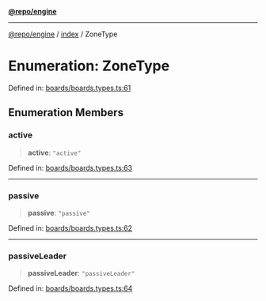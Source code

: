 [**@repo/engine**](../../README.md)

---

[@repo/engine](../../modules.md) / [index](../README.md) / ZoneType

# Enumeration: ZoneType

Defined in: [boards/boards.types.ts:61](https://github.com/alexqguo/drinking-board-game-v3/blob/423d7f07a24c1ecc390d54885c4978f1235ed349/packages/engine/src/boards/boards.types.ts#L61)

## Enumeration Members

### active

> **active**: `"active"`

Defined in: [boards/boards.types.ts:63](https://github.com/alexqguo/drinking-board-game-v3/blob/423d7f07a24c1ecc390d54885c4978f1235ed349/packages/engine/src/boards/boards.types.ts#L63)

---

### passive

> **passive**: `"passive"`

Defined in: [boards/boards.types.ts:62](https://github.com/alexqguo/drinking-board-game-v3/blob/423d7f07a24c1ecc390d54885c4978f1235ed349/packages/engine/src/boards/boards.types.ts#L62)

---

### passiveLeader

> **passiveLeader**: `"passiveLeader"`

Defined in: [boards/boards.types.ts:64](https://github.com/alexqguo/drinking-board-game-v3/blob/423d7f07a24c1ecc390d54885c4978f1235ed349/packages/engine/src/boards/boards.types.ts#L64)
